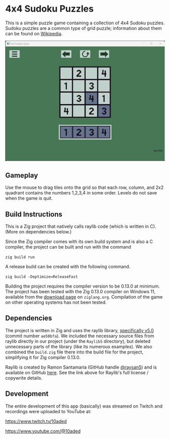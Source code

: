 # 4x4 Sudoku Puzzles

This is a simple puzzle game containing a collection of 4x4 Sudoku puzzles. Sudoku puzzles are a common type of grid puzzle; information about them can be found on [Wikipedia](https://en.wikipedia.org/wiki/Sudoku).

![Screenshot](screenshot.png "A partial solution to one of the Sudoku puzzles.")

## Gameplay

Use the mouse to drag tiles onto the grid so that each row, column, and 2x2 quadrant contains the numbers 1,2,3,4 in some order. Levels do not save when the game is quit.

## Build Instructions

This is a Zig project that natively calls raylib code (which is written in C). (More on dependencies below.)

Since the Zig compiler comes with its own build system and is also a C compiler, the project can be built and run with the command

`zig build run`

A release build can be created with the following command.

`zig build -Doptimize=ReleaseFast`

Building the project requires the compiler version to be 0.13.0 at minimum. The project has been tested with the Zig 0.13.0 compiler on Windows 11, available from the [download page](https://ziglang.org/download/) on `ziglang.org`. Compilation of the game on other operating systems has not been tested.

## Dependencies

The project is written in Zig and uses the raylib library, [specifically v5.0](https://github.com/raysan5/raylib/releases/tag/5.0) (commit number `ae50bfa`). We included the necessary source files from raylib directly in our project (under the `Raylib5` directory), but deleted unnecessary parts of the library (like its numerous examples). We also combined the `build.zig` file there into the build file for the project, simplifying it for Zig compiler 0.13.0.

Raylib is created by Ramon Santamaria (GitHub handle [@raysan5](https://github.com/raysan5)) and is available on GitHub [here](https://github.com/raysan5/raylib). See the link above for Raylib's full license / copywrite details.

## Development

The entire development of this app (basically) was streamed on Twitch and recordings were uploaded to YouTube at:

https://www.twitch.tv/10aded

https://www.youtube.com/@10aded
